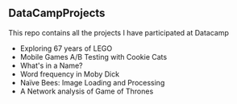 ## DataCampProjects

This repo contains all the projects I have participated at Datacamp

- Exploring 67 years of LEGO
- Mobile Games A/B Testing with Cookie Cats
- What's in a Name?
- Word frequency in Moby Dick
- Naïve Bees: Image Loading and Processing
- A Network analysis of Game of Thrones
